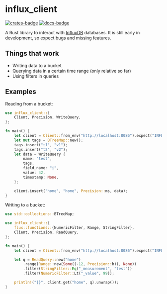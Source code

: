 # influx_client
[![crates-badge](https://img.shields.io/crates/v/influx_client?style=for-the-badge)](https://crates.io/crates/influx_client) [![docs-badge](https://img.shields.io/docsrs/influx-client/latest?style=for-the-badge)](https://docs.rs/influx_client)

A Rust library to interact with [InfluxDB](https://www.influxdata.com/) databases.
It is still early in development, so expect bugs and missing features.

## Things that work

- Writing data to a bucket
- Querying data in a certain time range (only relative so far)
- Using filters in queries

## Examples

Reading from a bucket:

```rust
use influx_client::{
    Client, Precision, WriteQuery,
};

fn main() {
    let client = Client::from_env("http://localhost:8086").expect("INFLUXDB_TOKEN not set");
    let mut tags = BTreeMap::new();
    tags.insert("t1", "v1");
    tags.insert("t2", "v2");
    let data = WriteQuery {
        name: "test",
        tags,
        field_name: "i",
        value: 42,
        timestamp: None,
    };

    client.insert("home", "home", Precision::ms, data);
}
```

Writing to a bucket:

```rust
use std::collections::BTreeMap;

use influx_client::{
    flux::functions::{NumericFilter, Range, StringFilter},
    Client, Precision, ReadQuery,
};

fn main() {
    let client = Client::from_env("http://localhost:8086").expect("INFLUXDB_TOKEN not set");

    let q = ReadQuery::new("home")
        .range(Range::new(Some((-12, Precision::h)), None))
        .filter(StringFilter::Eq("_measurement", "test"))
        .filter(NumericFilter::Lt("_value", 99));

    println!("{}", client.get("home", q).unwrap());
}
```